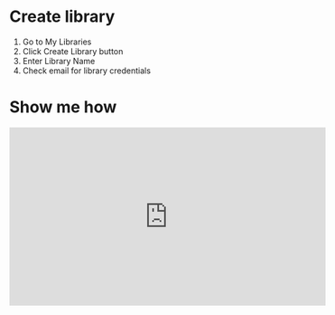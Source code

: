 # Create library


1. Go to My Libraries 
2. Click Create Library button
3. Enter Library Name
4. Check email for library credentials

# Show me how


<iframe width="560" height="315" src="https://www.youtube.com/embed/8yTUrLq4dKo" frameborder="0" allow="accelerometer; autoplay; clipboard-write; encrypted-media; gyroscope; picture-in-picture" allowfullscreen></iframe>
